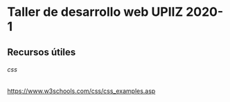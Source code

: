 # Taller de desarrollo web UPIIZ 2020-1
## Recursos útiles
###### css
https://www.w3schools.com/css/css_examples.asp
